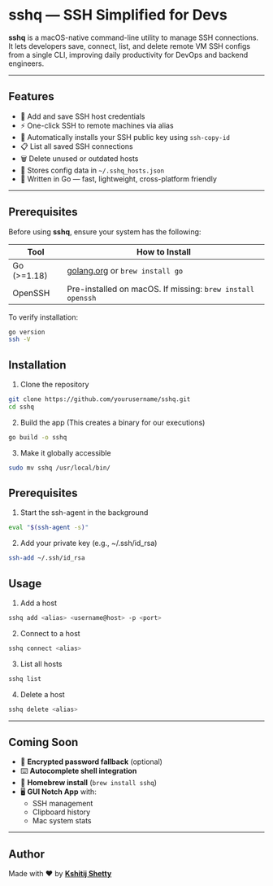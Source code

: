 # sshq — SSH Simplified for Devs

**sshq** is a macOS-native command-line utility to manage SSH connections. It lets developers save, connect, list, and delete remote VM SSH configs from a single CLI, improving daily productivity for DevOps and backend engineers.

---

## Features

- 🔐 Add and save SSH host credentials
- ⚡ One-click SSH to remote machines via alias
- 🔑 Automatically installs your SSH public key using `ssh-copy-id`
- 📋 List all saved SSH connections
- 🗑️ Delete unused or outdated hosts
- 💾 Stores config data in `~/.sshq_hosts.json`
- 🧩 Written in Go — fast, lightweight, cross-platform friendly

---

## Prerequisites

Before using **sshq**, ensure your system has the following:

| Tool          | How to Install                                |
|---------------|------------------------------------------------|
| Go (>=1.18)   | [golang.org](https://golang.org/dl/) or `brew install go` |
| OpenSSH       | Pre-installed on macOS. If missing: `brew install openssh` |

To verify installation:

```bash
go version
ssh -V
```

## Installation

1. Clone the repository
```bash
git clone https://github.com/yourusername/sshq.git
cd sshq
```
2. Build the app (This creates a binary for our executions)
```bash
go build -o sshq
```
3. Make it globally accessible
```bash
sudo mv sshq /usr/local/bin/
```

## Prerequisites

1. Start the ssh-agent in the background
```bash
eval "$(ssh-agent -s)"
```

2. Add your private key (e.g., ~/.ssh/id_rsa)
```bash
ssh-add ~/.ssh/id_rsa
```

## Usage

1. Add a host
```bash
sshq add <alias> <username@host> -p <port>
```
2. Connect to a host
```bash
sshq connect <alias>
```
3. List all hosts
```bash
sshq list
```
4. Delete a host
```bash
sshq delete <alias>
```


---

## Coming Soon

- 🔐 **Encrypted password fallback** (optional)
- ⌨️ **Autocomplete shell integration**
- 🍺 **Homebrew install** (`brew install sshq`)
- 🖥️ **GUI Notch App** with:
  - SSH management
  - Clipboard history
  - Mac system stats

---

## Author

Made with ❤️ by [**Kshitij Shetty**](https://github.com/kshitijshettyyy)  

